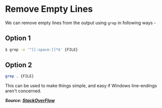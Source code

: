 # Remove Empty Lines

We can remove empty lines from the output using `grep` in following ways -

## Option 1

```bash
$ grep -v '^[[:space:]]*$' {FILE}
```

## Option 2

```bash
grep . {FILE}
```

This can be used to make things simple, and easy if Windows line-endings aren't concerned.

***Source: [StackOverFlow](https://stackoverflow.com/a/3432574)***
